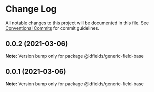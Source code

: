 # Change Log

All notable changes to this project will be documented in this file.
See [Conventional Commits](https://conventionalcommits.org) for commit guidelines.

## 0.0.2 (2021-03-06)

**Note:** Version bump only for package @ldfields/generic-field-base





## 0.0.1 (2021-03-06)

**Note:** Version bump only for package @ldfields/generic-field-base
